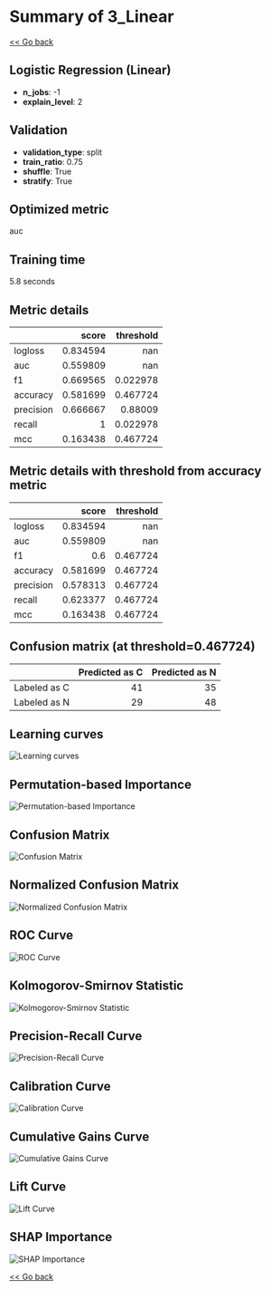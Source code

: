 # Summary of 3_Linear

[<< Go back](../README.md)

## Logistic Regression (Linear)

- **n_jobs**: -1
- **explain_level**: 2

## Validation

- **validation_type**: split
- **train_ratio**: 0.75
- **shuffle**: True
- **stratify**: True

## Optimized metric

auc

## Training time

5.8 seconds

## Metric details

|           |    score |   threshold |
|:----------|---------:|------------:|
| logloss   | 0.834594 |  nan        |
| auc       | 0.559809 |  nan        |
| f1        | 0.669565 |    0.022978 |
| accuracy  | 0.581699 |    0.467724 |
| precision | 0.666667 |    0.88009  |
| recall    | 1        |    0.022978 |
| mcc       | 0.163438 |    0.467724 |

## Metric details with threshold from accuracy metric

|           |    score |   threshold |
|:----------|---------:|------------:|
| logloss   | 0.834594 |  nan        |
| auc       | 0.559809 |  nan        |
| f1        | 0.6      |    0.467724 |
| accuracy  | 0.581699 |    0.467724 |
| precision | 0.578313 |    0.467724 |
| recall    | 0.623377 |    0.467724 |
| mcc       | 0.163438 |    0.467724 |

## Confusion matrix (at threshold=0.467724)

|              |   Predicted as C |   Predicted as N |
|:-------------|-----------------:|-----------------:|
| Labeled as C |               41 |               35 |
| Labeled as N |               29 |               48 |

## Learning curves

![Learning curves](learning_curves.png)

## Permutation-based Importance

![Permutation-based Importance](permutation_importance.png)

## Confusion Matrix

![Confusion Matrix](confusion_matrix.png)

## Normalized Confusion Matrix

![Normalized Confusion Matrix](confusion_matrix_normalized.png)

## ROC Curve

![ROC Curve](roc_curve.png)

## Kolmogorov-Smirnov Statistic

![Kolmogorov-Smirnov Statistic](ks_statistic.png)

## Precision-Recall Curve

![Precision-Recall Curve](precision_recall_curve.png)

## Calibration Curve

![Calibration Curve](calibration_curve_curve.png)

## Cumulative Gains Curve

![Cumulative Gains Curve](cumulative_gains_curve.png)

## Lift Curve

![Lift Curve](lift_curve.png)

## SHAP Importance

![SHAP Importance](shap_importance.png)

[<< Go back](../README.md)
